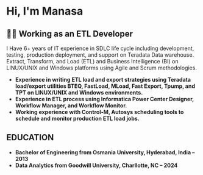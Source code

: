 
<h1>Hi, I'm Manasa
<h2>👨‍💻 Working as an ETL Developer</h2>

I Have 6+ years of IT experience in SDLC life cycle including development, testing, production deployment, and support on Teradata Data warehouse. Extract, Transform, and Load (ETL) and Business Intelligence (BI) on LINUX/UNIX and Windows platforms using Agile and Scrum methodologies.
  - <b>Experience in writing ETL load and export strategies using Teradata load/export utilities BTEQ, FastLoad, MLoad, Fast Export, Tpump, and TPT on LINUX/UNIX and Windows environments.</b>
  - <b>Experience in ETL process using Informatica Power Center Designer, Workflow Manager, and Workflow Monitor.</b>
  - <b>Working experience with Control-M, Autosys scheduling tools to schedule and monitor production ETL load jobs.</b>
  
<h2>EDUCATION</h2>

- <b>Bachelor of Engineering from Osmania University, Hyderabad, India – 2013</b>
- <b>Data Analytics from Goodwill University, Charllotte, NC – 2024</b>
<!---
Marikanti26/Marikanti26 is a ✨ special ✨ repository because its `README.md` (this file) appears on your GitHub profile.
You can click the Preview link to take a look at your changes.
--->
